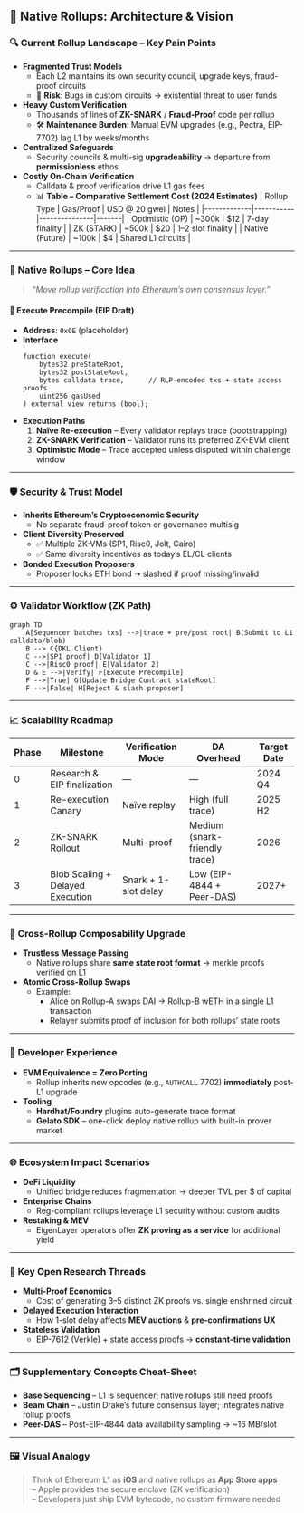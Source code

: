 ## 🎯 **Native Rollups: Architecture & Vision**

### 🔍 **Current Rollup Landscape – Key Pain Points**
- **Fragmented Trust Models**
  - Each L2 maintains its own security council, upgrade keys, fraud-proof circuits  
  - 🚨 **Risk**: Bugs in custom circuits → existential threat to user funds  
- **Heavy Custom Verification**
  - Thousands of lines of **ZK-SNARK** / **Fraud-Proof** code per rollup  
  - 🛠️ **Maintenance Burden**: Manual EVM upgrades (e.g., Pectra, EIP-7702) lag L1 by weeks/months  
- **Centralized Safeguards**
  - Security councils & multi-sig **upgradeability** → departure from **permissionless** ethos  
- **Costly On-Chain Verification**
  - Calldata & proof verification drive L1 gas fees  
  - 📊 **Table – Comparative Settlement Cost (2024 Estimates)**
    | Rollup Type | Gas/Proof | USD @ 20 gwei | Notes |
    |-------------|-----------|---------------|-------|
    | Optimistic (OP) | ~300k | $12 | 7-day finality |
    | ZK (STARK) | ~500k | $20 | 1–2 slot finality |
    | Native (Future) | ~100k | $4 | Shared L1 circuits |

---

### 🌱 **Native Rollups – Core Idea**
> *“Move rollup verification into Ethereum’s own consensus layer.”*

#### 🧩 **Execute Precompile (EIP Draft)**
- **Address**: `0x0E` (placeholder)  
- **Interface**  
  ```solidity
  function execute(
      bytes32 preStateRoot,
      bytes32 postStateRoot,
      bytes calldata trace,      // RLP-encoded txs + state access proofs
      uint256 gasUsed
  ) external view returns (bool);
  ```
- **Execution Paths**  
  1. **Naïve Re-execution** – Every validator replays trace (bootstrapping)  
  2. **ZK-SNARK Verification** – Validator runs its preferred ZK-EVM client  
  3. **Optimistic Mode** – Trace accepted unless disputed within challenge window  

---

### 🛡️ **Security & Trust Model**
- **Inherits Ethereum’s Cryptoeconomic Security**
  - No separate fraud-proof token or governance multisig  
- **Client Diversity Preserved**
  - ✅ Multiple ZK-VMs (SP1, Risc0, Jolt, Cairo)  
  - ✅ Same diversity incentives as today’s EL/CL clients  
- **Bonded Execution Proposers**
  - Proposer locks ETH bond ➝ slashed if proof missing/invalid  

---

### ⚙️ **Validator Workflow (ZK Path)**
```mermaid
graph TD
    A[Sequencer batches txs] -->|trace + pre/post root| B(Submit to L1 calldata/blob)
    B --> C{DKL Client}
    C -->|SP1 proof| D[Validator 1]
    C -->|Risc0 proof| E[Validator 2]
    D & E -->|Verify| F[Execute Precompile]
    F -->|True| G[Update Bridge Contract stateRoot]
    F -->|False| H[Reject & slash proposer]
```

---

### 📈 **Scalability Roadmap**
| Phase | Milestone | Verification Mode | DA Overhead | Target Date |
|-------|-----------|-------------------|-------------|-------------|
| 0 | Research & EIP finalization | — | — | 2024 Q4 |
| 1 | Re-execution Canary | Naïve replay | High (full trace) | 2025 H2 |
| 2 | ZK-SNARK Rollout | Multi-proof | Medium (snark-friendly trace) | 2026 |
| 3 | Blob Scaling + Delayed Execution | Snark + 1-slot delay | Low (EIP-4844 + Peer-DAS) | 2027+ |

---

### 🔗 **Cross-Rollup Composability Upgrade**
- **Trustless Message Passing**
  - Native rollups share **same state root format** → merkle proofs verified on L1  
- **Atomic Cross-Rollup Swaps**
  - Example:  
    - Alice on Rollup-A swaps DAI → Rollup-B wETH in a single L1 transaction  
    - Relayer submits proof of inclusion for both rollups’ state roots  

---

### 🧪 **Developer Experience**
- **EVM Equivalence = Zero Porting**
  - Rollup inherits new opcodes (e.g., `AUTHCALL` 7702) **immediately** post-L1 upgrade  
- **Tooling**
  - **Hardhat/Foundry** plugins auto-generate trace format  
  - **Gelato SDK** – one-click deploy native rollup with built-in prover market  

---

### 🌐 **Ecosystem Impact Scenarios**
- **DeFi Liquidity**
  - Unified bridge reduces fragmentation → deeper TVL per $ of capital  
- **Enterprise Chains**
  - Reg-compliant rollups leverage L1 security without custom audits  
- **Restaking & MEV**
  - EigenLayer operators offer **ZK proving as a service** for additional yield  

---

### 📅 **Key Open Research Threads**
- **Multi-Proof Economics**  
  - Cost of generating 3–5 distinct ZK proofs vs. single enshrined circuit  
- **Delayed Execution Interaction**  
  - How 1-slot delay affects **MEV auctions** & **pre-confirmations UX**  
- **Stateless Validation**  
  - EIP-7612 (Verkle) + state access proofs → **constant-time validation**  

---

### 🗂️ **Supplementary Concepts Cheat-Sheet**
- **Base Sequencing** – L1 is sequencer; native rollups still need proofs  
- **Beam Chain** – Justin Drake’s future consensus layer; integrates native rollup proofs  
- **Peer-DAS** – Post-EIP-4844 data availability sampling → ~16 MB/slot  

---

### 🖼️ **Visual Analogy**
> Think of Ethereum L1 as **iOS** and native rollups as **App Store apps**  
> – Apple provides the secure enclave (ZK verification)  
> – Developers just ship EVM bytecode, no custom firmware needed